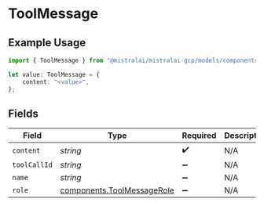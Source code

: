 # ToolMessage

## Example Usage

```typescript
import { ToolMessage } from "@mistralai/mistralai-gcp/models/components";

let value: ToolMessage = {
    content: "<value>",
};
```

## Fields

| Field                                                                    | Type                                                                     | Required                                                                 | Description                                                              |
| ------------------------------------------------------------------------ | ------------------------------------------------------------------------ | ------------------------------------------------------------------------ | ------------------------------------------------------------------------ |
| `content`                                                                | *string*                                                                 | :heavy_check_mark:                                                       | N/A                                                                      |
| `toolCallId`                                                             | *string*                                                                 | :heavy_minus_sign:                                                       | N/A                                                                      |
| `name`                                                                   | *string*                                                                 | :heavy_minus_sign:                                                       | N/A                                                                      |
| `role`                                                                   | [components.ToolMessageRole](../../models/components/toolmessagerole.md) | :heavy_minus_sign:                                                       | N/A                                                                      |